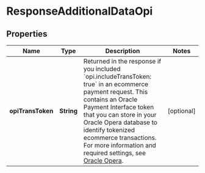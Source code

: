 

# ResponseAdditionalDataOpi


## Properties

| Name | Type | Description | Notes |
|------------ | ------------- | ------------- | -------------|
|**opiTransToken** | **String** | Returned in the response if you included &#x60;opi.includeTransToken: true&#x60; in an ecommerce payment request. This contains an Oracle Payment Interface token that you can store in your Oracle Opera database to identify tokenized ecommerce transactions. For more information and required settings, see [Oracle Opera](https://docs.adyen.com/plugins/oracle-opera#opi-token-ecommerce). |  [optional] |



